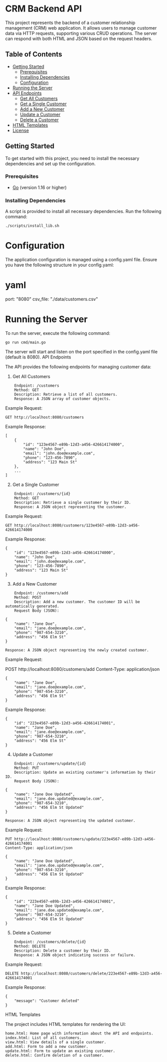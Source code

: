 # CRM Backend API

This project represents the backend of a customer relationship management (CRM) web application. It allows users to manage customer data via HTTP requests, supporting various CRUD operations. The server can respond with both HTML and JSON based on the request headers.

## Table of Contents

- [Getting Started](#getting-started)
  - [Prerequisites](#prerequisites)
  - [Installing Dependencies](#installing-dependencies)
  - [Configuration](#configuration)
- [Running the Server](#running-the-server)
- [API Endpoints](#api-endpoints)
  - [Get All Customers](#1-get-all-customers)
  - [Get a Single Customer](#2-get-a-single-customer)
  - [Add a New Customer](#3-add-a-new-customer)
  - [Update a Customer](#4-update-a-customer)
  - [Delete a Customer](#5-delete-a-customer)
- [HTML Templates](#html-templates)
- [License](#license)

## Getting Started

To get started with this project, you need to install the necessary dependencies and set up the configuration.

### Prerequisites

- [Go](https://golang.org/doc/install) (version 1.16 or higher)

### Installing Dependencies

A script is provided to install all necessary dependencies. Run the following command:

```
./scripts/install_lib.sh
```

# Configuration

The application configuration is managed using a config.yaml file. Ensure you have the following structure in your config.yaml:

# yaml

port: "8080"
csv_file: "./data/customers.csv"

# Running the Server

To run the server, execute the following command:

```
go run cmd/main.go
```

The server will start and listen on the port specified in the config.yaml file (default is 8080).
API Endpoints

The API provides the following endpoints for managing customer data:

1. Get All Customers
```
    Endpoint: /customers
    Method: GET
    Description: Retrieve a list of all customers.
    Response: A JSON array of customer objects.
```
Example Request:


```
GET http://localhost:8080/customers
```

Example Response:


```
[
    {
        "id": "123e4567-e89b-12d3-a456-426614174000",
        "name": "John Doe",
        "email": "john.doe@example.com",
        "phone": "123-456-7890",
        "address": "123 Main St"
    },
    ...
]
```

2. Get a Single Customer
```
    Endpoint: /customers/{id}
    Method: GET
    Description: Retrieve a single customer by their ID.
    Response: A JSON object representing the customer.
```
Example Request:


```
GET http://localhost:8080/customers/123e4567-e89b-12d3-a456-426614174000
```

Example Response:

```
{
    "id": "123e4567-e89b-12d3-a456-426614174000",
    "name": "John Doe",
    "email": "john.doe@example.com",
    "phone": "123-456-7890",
    "address": "123 Main St"
}
```

3. Add a New Customer
```
    Endpoint: /customers/add
    Method: POST
    Description: Add a new customer. The customer ID will be automatically generated.
    Request Body (JSON):
```

```
{
    "name": "Jane Doe",
    "email": "jane.doe@example.com",
    "phone": "987-654-3210",
    "address": "456 Elm St"
}
```

    Response: A JSON object representing the newly created customer.

Example Request:



POST http://localhost:8080/customers/add
Content-Type: application/json

```
{
    "name": "Jane Doe",
    "email": "jane.doe@example.com",
    "phone": "987-654-3210",
    "address": "456 Elm St"
}
```

Example Response:


```
{
    "id": "223e4567-e89b-12d3-a456-426614174001",
    "name": "Jane Doe",
    "email": "jane.doe@example.com",
    "phone": "987-654-3210",
    "address": "456 Elm St"
}
```

4. Update a Customer
```
    Endpoint: /customers/update/{id}
    Method: PUT
    Description: Update an existing customer's information by their ID.
    Request Body (JSON):
```

```
{
    "name": "Jane Doe Updated",
    "email": "jane.doe.updated@example.com",
    "phone": "987-654-3210",
    "address": "456 Elm St Updated"
}
```

    Response: A JSON object representing the updated customer.

Example Request:


```
PUT http://localhost:8080/customers/update/223e4567-e89b-12d3-a456-426614174001
Content-Type: application/json

{
    "name": "Jane Doe Updated",
    "email": "jane.doe.updated@example.com",
    "phone": "987-654-3210",
    "address": "456 Elm St Updated"
}
```

Example Response:


```
{
    "id": "223e4567-e89b-12d3-a456-426614174001",
    "name": "Jane Doe Updated",
    "email": "jane.doe.updated@example.com",
    "phone": "987-654-3210",
    "address": "456 Elm St Updated"
}
```

5. Delete a Customer

```
    Endpoint: /customers/delete/{id}
    Method: DELETE
    Description: Delete a customer by their ID.
    Response: A JSON object indicating success or failure.
```

Example Request:

```
DELETE http://localhost:8080/customers/delete/223e4567-e89b-12d3-a456-426614174001
```

Example Response:

```
{
    "message": "Customer deleted"
}
```

HTML Templates

The project includes HTML templates for rendering the UI:

    home.html: Home page with information about the API and endpoints.
    index.html: List of all customers.
    view.html: View details of a single customer.
    add.html: Form to add a new customer.
    update.html: Form to update an existing customer.
    delete.html: Confirm deletion of a customer.